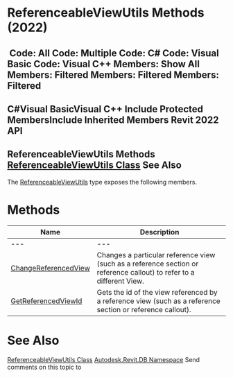 # ReferenceableViewUtils Methods (2022)

﻿
 Code: All Code: Multiple Code: C# Code: Visual Basic Code: Visual C++  Members: Show All Members: Filtered Members: Filtered Members: Filtered   
---  
C#Visual BasicVisual C++
Include Protected MembersInclude Inherited Members
Revit 2022 API  
---  
ReferenceableViewUtils Methods  
[ReferenceableViewUtils Class](5e671f1d-7423-0a2c-e0c3-915b3dff92ed.md "ReferenceableViewUtils Class") See Also  
---  
The [ReferenceableViewUtils](5e671f1d-7423-0a2c-e0c3-915b3dff92ed.md "ReferenceableViewUtils Class") type exposes the following members.
# Methods
| Name | Description |
| --- | --- |
| --- | --- | --- |
| [ChangeReferencedView](e62f67ee-ee95-8ffb-7896-22cce7280066.md "ChangeReferencedView Method") | Changes a particular reference view (such as a reference section or reference callout) to refer to a different View. |
| [GetReferencedViewId](055ef271-6d6f-1891-b8e4-275dbdeca9f9.md "GetReferencedViewId Method") | Gets the id of the view referenced by a reference view (such as a reference section or reference callout). |

# See Also
[ReferenceableViewUtils Class](5e671f1d-7423-0a2c-e0c3-915b3dff92ed.md "ReferenceableViewUtils Class")
[Autodesk.Revit.DB Namespace](87546ba7-461b-c646-cbb1-2cb8f5bff8b2.md "Autodesk.Revit.DB Namespace")
Send comments on this topic to 